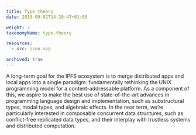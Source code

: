 ```yaml
---
title: Type theory
date: 2019-09-02T14:20:47+01:00

weight: 2
taxonomyName: type-theory

resources:
  - src: icon.svg

archived: true
---
```


A long-term goal for the IPFS ecosystem is to merge distributed apps and local apps into a single paradigm: fundamentally rethinking the UNIX programming model for a content-addressable platform. As a component of this, we aspire to make the best use of state-of-the-art advances in programming language design and implementation, such as substructural types, modal types, and algebraic effects. In the near term, we’re particularly interested in composable concurrent data structures, such as conflict-free replicated data types, and their interplay with trustless systems and distributed computation.
